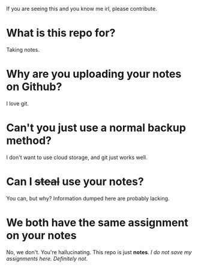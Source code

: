 If you are seeing this and you know me irl, please contribute.

# What is this repo for?
Taking notes.

# Why are you uploading your notes on Github?
I love git.

# Can't you just use a normal backup method?
I don't want to use cloud storage, and git just works well.

# Can I ~~steal~~ use your notes?
You can, but why? Information dumped here are probably lacking.

# We both have the same assignment on your notes
No, we don't. You're hallucinating. This repo is just **notes**. *I do not save my assignments here. Definitely not.*